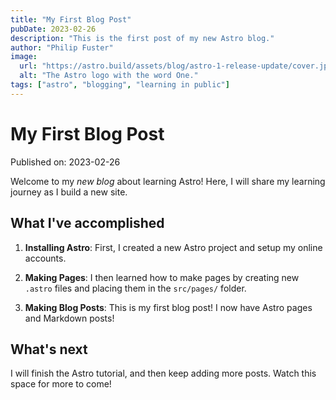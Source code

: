 ```yaml
---
title: "My First Blog Post"
pubDate: 2023-02-26
description: "This is the first post of my new Astro blog."
author: "Philip Fuster"
image:
  url: "https://astro.build/assets/blog/astro-1-release-update/cover.jpeg"
  alt: "The Astro logo with the word One."
tags: ["astro", "blogging", "learning in public"]
---
```


# My First Blog Post

Published on: 2023-02-26

Welcome to my _new blog_ about learning Astro! Here, I will share my learning journey as I build a new site.

## What I've accomplished

1. **Installing Astro**: First, I created a new Astro project and setup my online accounts.

2. **Making Pages**: I then learned how to make pages by creating new `.astro` files and placing them in the `src/pages/` folder.

3. **Making Blog Posts**: This is my first blog post! I now have Astro pages and Markdown posts!

## What's next

I will finish the Astro tutorial, and then keep adding more posts. Watch this space for more to come!
